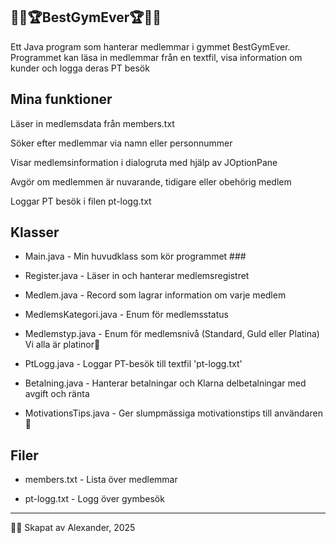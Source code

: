 🏋️‍♂️🏆BestGymEver🏆🏋️‍♂️
---------------------
Ett Java program som hanterar medlemmar i gymmet BestGymEver.
Programmet kan läsa in medlemmar från en textfil, visa information om kunder och logga deras PT besök

Mina funktioner
---------------
Läser in medlemsdata från members.txt

Söker efter medlemmar via namn eller personnummer

Visar medlemsinformation i dialogruta med hjälp av JOptionPane

Avgör om medlemmen är nuvarande, tidigare eller obehörig medlem

Loggar PT besök i filen pt-logg.txt

Klasser
-------

- Main.java                - Min huvudklass som kör programmet ###

- Register.java            - Läser in och hanterar medlemsregistret

- Medlem.java              - Record som lagrar information om varje medlem

- MedlemsKategori.java     - Enum för medlemsstatus

- Medlemstyp.java          - Enum för medlemsnivå (Standard, Guld eller Platina) Vi alla är platinor💎

- PtLogg.java              - Loggar PT-besök till textfil 'pt-logg.txt'

- Betalning.java           - Hanterar betalningar och Klarna delbetalningar med avgift och ränta

- MotivationsTips.java     - Ger slumpmässiga motivationstips till användaren 💪

Filer
-----

- members.txt              - Lista över medlemmar

- pt-logg.txt              - Logg över gymbesök  

----
👨‍💻 Skapat av Alexander, 2025


